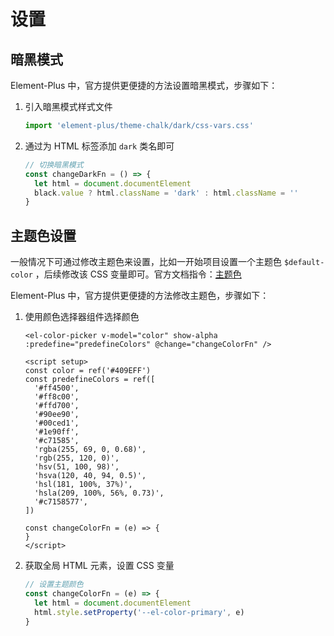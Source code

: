 # 设置

## 暗黑模式

Element-Plus 中，官方提供更便捷的方法设置暗黑模式，步骤如下：

1. 引入暗黑模式样式文件

   ```js
   import 'element-plus/theme-chalk/dark/css-vars.css'
   ```

2. 通过为 HTML 标签添加 `dark` 类名即可

   ```js
   // 切换暗黑模式
   const changeDarkFn = () => {
     let html = document.documentElement
     black.value ? html.className = 'dark' : html.className = ''
   }
   ```

## 主题色设置

一般情况下可通过修改主题色来设置，比如一开始项目设置一个主题色 `$default-color` ，后续修改该 CSS 变量即可。官方文档指令：[主题色](https://cn.element-plus.org/zh-CN/guide/theming.html#%E9%80%9A%E8%BF%87-css-%E5%8F%98%E9%87%8F%E8%AE%BE%E7%BD%AE)

Element-Plus 中，官方提供更便捷的方法修改主题色，步骤如下：

1. 使用颜色选择器组件选择颜色

   ```vue
   <el-color-picker v-model="color" show-alpha :predefine="predefineColors" @change="changeColorFn" />
   
   <script setup>
   const color = ref('#409EFF')
   const predefineColors = ref([
     '#ff4500',
     '#ff8c00',
     '#ffd700',
     '#90ee90',
     '#00ced1',
     '#1e90ff',
     '#c71585',
     'rgba(255, 69, 0, 0.68)',
     'rgb(255, 120, 0)',
     'hsv(51, 100, 98)',
     'hsva(120, 40, 94, 0.5)',
     'hsl(181, 100%, 37%)',
     'hsla(209, 100%, 56%, 0.73)',
     '#c7158577',
   ])
   
   const changeColorFn = (e) => {
   }
   </script>
   ```

2. 获取全局 HTML 元素，设置 CSS 变量

   ```js
   // 设置主题颜色
   const changeColorFn = (e) => {
     let html = document.documentElement
     html.style.setProperty('--el-color-primary', e)
   }
   ```

